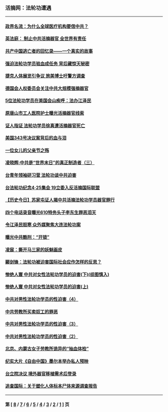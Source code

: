 ### 活摘网：法轮功遭遇
---
#### [政界名流：为什么全球医疗机构要信中共？](../../pages/nf5881/n11945479.md?06040430) 
#### [英法庭： 制止中共活摘器官 全世界有责任](../../pages/nf5881/n11330691.md?06040430) 
#### [共产中国逃亡者的回忆录——一个真实的故事](../../pages/nf5881/n10918649.md?06040430) 
#### [强迫法轮功学员验血成任务 背后藏惊天秘密](../../pages/nf5881/n4252384.md?06040430) 
#### [捷克人体展览引争议 旅美博士吁警方调查](../../pages/nf5881/n9429187.md?06040430) 
#### [德国会人权委员会关注中共大规模强摘器官](../../pages/nf5881/n8418950.md?06040430) 
#### [5位法轮功学员在美国会山疾呼：法办江泽民](../../pages/nf5881/n8101519.md?06040430) 
#### [原唐山市工人医院护士曝光活摘器官线索](../../pages/nf5881/n8076384.md?06040430) 
#### [证人指证 法轮功学员徐真遭活摘器官死亡](../../pages/nf5881/n8042467.md?06040430) 
#### [美国343号决议案背后的血与泪](../../pages/nf5881/n8020684.md?06040430) 
#### [一位女儿的父亲节之殇](../../pages/nf5881/n8014122.md?06040430) 
#### [凌晓辉:中共是“世界末日”的真正制造者（三）](../../pages/nf5881/n4210333.md?06040430) 
#### [台青年领袖研习营 法轮功谈中共迫害](../../pages/nf5881/n4141857.md?06040430) 
#### [台法轮功纪念4‧25集会 19立委入反活摘国际联盟](../../pages/nf5881/n4141821.md?06040430) 
#### [【历史今日】苏家屯证人揭中共活摘法轮功学员器官罪行](../../pages/nf5881/n4135912.md?06040430) 
#### [四个电话录音曝光610特务头子李东生罪恶滔天](../../pages/nf5881/n4040060.md?06040430) 
#### [令江泽民胆寒 众外媒聚焦大连法轮功案](../../pages/nf5881/n3932671.md?06040430) 
#### [曝光中共酷刑：“开锁”](../../pages/nf5881/n3889373.md?06040430) 
#### [凌宸：撕开马三家的妖魅画皮](../../pages/nf5881/n3849369.md?06040430) 
#### [郦剑锋：法轮功被迫害国际社会应作怎样的反思？](../../pages/nf5881/n3824560.md?06040430) 
#### [惨绝人寰 中共对女性法轮功学员的迫害(下)(组图慎入)](../../pages/nf5881/n3816285.md?06040430) 
#### [惨绝人寰 中共对女性法轮功学员的迫害(上)](../../pages/nf5881/n3815374.md?06040430) 
#### [中共对男性法轮功学员的性迫害（4）](../../pages/nf5881/n3769144.md?06040430) 
#### [中共劳教所买卖奴工的罪恶](../../pages/nf5881/n3769378.md?06040430) 
#### [中共对男性法轮功学员的性迫害（3）](../../pages/nf5881/n3768231.md?06040430) 
#### [中共对男性法轮功学员的性迫害（2）](../../pages/nf5881/n3767211.md?06040430) 
#### [北京、内蒙古女子劳教所诡异的“抽血体检”](../../pages/nf5881/n3753158.md?06040430) 
#### [纪实大片《自由中国》墨尔本举办私人预映](../../pages/nf5881/n3743337.md?06040430) 
#### [台立院决议 境外器官移植需术后登录](../../pages/nf5881/n3741520.md?06040430) 
#### [追查国际：关于塑化人体标本尸体来源调查报告](../../pages/nf5881/n3740673.md?06040430) 

---
#### 第 [ [8](./8.md?06040430) / [7](./7.md?06040430) / [6](./6.md?06040430) / [5](./5.md?06040430) / [4](./4.md?06040430) / [3](./3.md?06040430) / [2](./2.md?06040430) / [1](./1.md?06040430) ] 页
